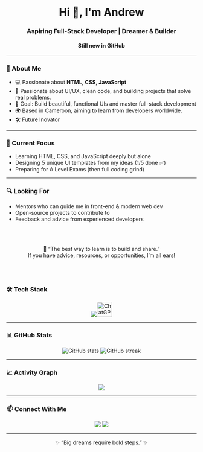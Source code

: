 <!-- Profile Banner -->

<h1 align="center">Hi 👋, I'm Andrew</h1>
<h3 align="center">Aspiring Full-Stack Developer | Dreamer & Builder </h3>
<h4 align="center">Still new in GitHub</h4>

---

### 🚀 About Me
- 💻 Passionate about **HTML, CSS, JavaScript** 
- 🧠 Passionate about UI/UX, clean code, and building projects that solve real problems.
- 🎯 Goal: Build beautiful, functional UIs and master full-stack development
- 🌍 Based in Cameroon, aiming to learn from developers worldwide.
- 🛠 Future Inovator

---
### 🚀 Current Focus
- Learning HTML, CSS, and JavaScript deeply but alone
- Designing 5 unique UI templates from my ideas (1/5 done ✅)
- Preparing for A Level Exams (then full coding grind)

---

### 🔍 Looking For
- Mentors who can guide me in front-end & modern web dev
- Open-source projects to contribute to
- Feedback and advice from experienced developers

<br><br>

<p align="center">
  💬 “The best way to learn is to build and share.” <br>
  If you have advice, resources, or opportunities, I’m all ears!
</p>

<br><br>

### 🛠 Tech Stack
<p align="center">
  <img src="https://skillicons.dev/icons?i=html,css,js,github,vscode" /><img src="https://upload.wikimedia.org/wikipedia/commons/a/aa/ChatGPT-Logo-2022.svg" alt="ChatGPT" width="40" height="40" />
</p>

-----

### 📊 GitHub Stats
<p align="center">
  <img src="https://github-readme-stats.vercel.app/api?username=DrewIt273&show_icons=true&theme=tokyonight" alt="GitHub stats" />
  <img src="https://github-readme-streak-stats.herokuapp.com/?user=DrewIt273&theme=tokyonight" alt="GitHub streak" />
</p>

---

### 📈 Activity Graph
<p align="center">
  <img src="https://github-readme-activity-graph.vercel.app/graph?username=DrewIt273&theme=react-dark" />
</p>

---

### 📫 Connect With Me
<p align="center">
  <a href="https://github.com/DrewIt273"><img src="https://img.shields.io/badge/GitHub-DrewIt273-black?style=for-the-badge&logo=github"></a>
  <a href="#"><img src="https://img.shields.io/badge/Email-Coming%20Soon-red?style=for-the-badge&logo=gmail"></a>
</p>

---

<p align="center">✨ “Big dreams require bold steps.” ✨</p>
